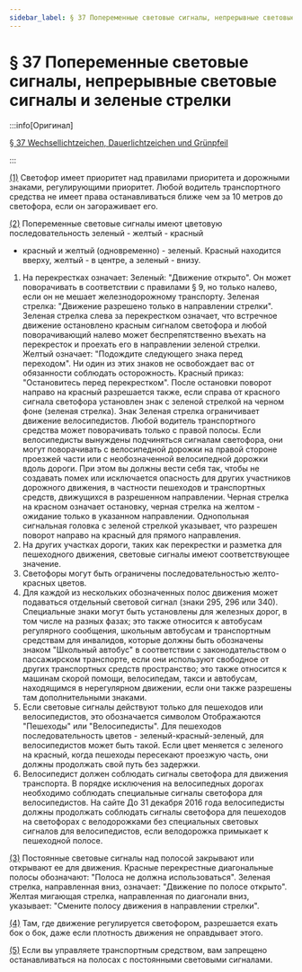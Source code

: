 ```yaml
---
sidebar_label: § 37 Попеременные световые сигналы, непрерывные световые сигналы и зеленые стрелки
---
```


# § 37 Попеременные световые сигналы, непрерывные световые сигналы и зеленые стрелки

:::info[Оригинал]

[§ 37 Wechsellichtzeichen, Dauerlichtzeichen und Grünpfeil](https://www.gesetze-im-internet.de/stvo_2013/__37.html)

:::


<span id="1">[(1)](#1)</span> Светофор имеет приоритет над правилами приоритета и дорожными знаками, регулирующими
приоритет. Любой водитель транспортного средства не имеет права останавливаться ближе чем за 10 метров до
светофора, если он загораживает его.


<span id="2">[(2)](#2)</span> Попеременные световые сигналы имеют цветовую последовательность зеленый - желтый - красный
- красный и желтый (одновременно) - зеленый. Красный находится вверху, желтый - в центре, а
зеленый - внизу.
1. На перекрестках означает:
Зеленый: "Движение открыто".
Он может поворачивать в соответствии с правилами § 9, но только налево, если он не мешает
железнодорожному транспорту.
Зеленая стрелка: "Движение разрешено только в направлении стрелки".
Зеленая стрелка слева за перекрестком означает, что встречное движение остановлено красным
сигналом светофора и любой поворачивающий налево может беспрепятственно въехать на
перекресток и проехать его в направлении зеленой стрелки.
Желтый означает: "Подождите следующего знака перед переходом".
Ни один из этих знаков не освобождает вас от обязанности
соблюдать осторожность.
Красный приказ: "Остановитесь перед перекрестком".
После остановки поворот направо на красный разрешается также, если справа от красного
сигнала светофора установлен знак с зеленой стрелкой на черном фоне (зеленая стрелка). Знак
Зеленая стрелка ограничивает движение велосипедистов.
Любой водитель транспортного средства может поворачивать только с правой полосы. Если
велосипедисты вынуждены подчиняться сигналам светофора, они могут поворачивать с
велосипедной дорожки на правой стороне проезжей части или с необозначенной велосипедной
дорожки вдоль дороги. При этом вы должны вести себя так, чтобы не создавать помех или
исключается опасность для других участников дорожного движения, в частности пешеходов и
транспортных средств, движущихся в разрешенном направлении.
Черная стрелка на красном означает остановку, черная стрелка на желтом - ожидание только в
указанном направлении.
Однопольная сигнальная головка с зеленой стрелкой указывает, что разрешен поворот направо на
красный для прямого направления.
2. На других участках дороги, таких как перекрестки и разметка для пешеходного движения,
световые сигналы имеют соответствующее значение.
3. Светофоры могут быть ограничены последовательностью желто-красных цветов.
4. Для каждой из нескольких обозначенных полос движения может подаваться отдельный световой
сигнал (знаки 295, 296 или 340). Специальные знаки могут быть установлены для железных дорог,
в том числе на разных фазах; это также относится к автобусам регулярного сообщения, школьным
автобусам и транспортным средствам для инвалидов, которые должны быть обозначены знаком
"Школьный автобус" в соответствии с законодательством о пассажирском транспорте, если они
используют свободное от других транспортных средств пространство; это также относится к
машинам скорой помощи, велосипедам, такси и автобусам, находящимся в нерегулярном
движении, если они также разрешены там дополнительными знаками.
5. Если световые сигналы действуют только для пешеходов или велосипедистов, это обозначается
символом
Отображаются "Пешеходы" или "Велосипедисты". Для пешеходов последовательность цветов -
зеленый-красный-зеленый, для велосипедистов может быть такой. Если цвет меняется с зеленого на
красный, когда пешеходы пересекают проезжую часть, они должны продолжать свой путь без
задержки.
6. Велосипедист должен соблюдать сигналы светофора для движения транспорта. В
порядке исключения на велосипедных дорогах необходимо соблюдать специальные
сигналы светофора для велосипедистов. На сайте
До 31 декабря 2016 года велосипедисты должны продолжать соблюдать сигналы светофора для
пешеходов на светофорах с велодорожками без специальных световых сигналов для
велосипедистов, если велодорожка примыкает к пешеходной полосе.


<span id="3">[(3)](#3)</span> Постоянные световые сигналы над полосой закрывают или открывают ее для движения.
Красные перекрестные диагональные полосы обозначают:
"Полоса не должна использоваться".
Зеленая стрелка, направленная вниз, означает:
"Движение по полосе открыто".
Желтая мигающая стрелка, направленная по диагонали вниз, указывает:
"Смените полосу движения в направлении стрелки".


<span id="4">[(4)](#4)</span> Там, где движение регулируется светофором, разрешается ехать бок о бок, даже если плотность
движения не оправдывает этого.


<span id="5">[(5)](#5)</span> Если вы управляете транспортным средством, вам запрещено останавливаться на полосах с постоянными
световыми сигналами.
